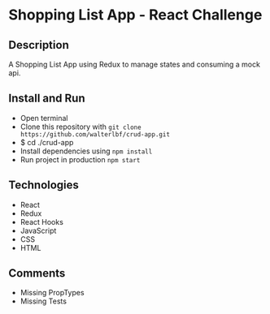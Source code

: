 # Shopping List App - React Challenge

## Description

A Shopping List App using Redux to manage states and consuming a mock api.

## Install and Run

- Open terminal
- Clone this repository with `git clone https://github.com/walterlbf/crud-app.git`
- $ cd ./crud-app
- Install dependencies using `npm install`
- Run project in production `npm start`

## Technologies

- React
- Redux
- React Hooks
- JavaScript
- CSS
- HTML

## Comments

- Missing PropTypes
- Missing Tests
